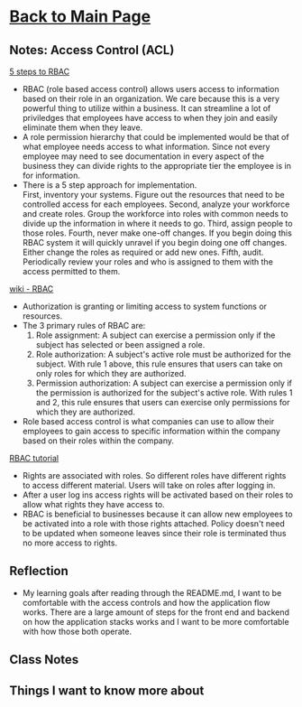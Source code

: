 # [Back to Main Page](https://reecerenninger.github.io/reading-notes/)

## Notes: Access Control (ACL)

[5 steps to RBAC](https://www.csoonline.com/article/3060780/security/5-steps-to-simple-role-based-access-control.html)

- RBAC (role based access control) allows users access to information based on their role in an organization. We care because this is a very powerful thing to utilize within a business. It can streamline a lot of priviledges that employees have access to when they join and easily eliminate them when they leave.
- A role permission hierarchy that could be implemented would be that of what employee needs access to what information.  Since not every employee may need to see documentation in every aspect of the business they can divide rights to the appropriate tier the employee is in for information.
- There is a 5 step approach for implementation.  
First, inventory your systems. Figure out the resources that need to be controlled access for each employees.
Second, analyze your workforce and create roles.  Group the workforce into roles with common needs to divide up the information in where it needs to go.
Third, assign people to those roles.
Fourth, never make one-off changes. If you begin doing this RBAC system it will quickly unravel if you begin doing one off changes. Either change the roles as required or add new ones.
Fifth, audit. Periodically review your roles and who is assigned to them with the access permitted to them.  

[wiki - RBAC](https://en.wikipedia.org/wiki/Role-based_access_control)

- Authorization is granting or limiting access to system functions or resources.
- The 3 primary rules of RBAC are:
  1. Role assignment: A subject can exercise a permission only if the subject has selected or been assigned a role.
  2. Role authorization: A subject's active role must be authorized for the subject. With rule 1 above, this rule ensures that users can take on only roles for which they are authorized.
  3. Permission authorization: A subject can exercise a permission only if the permission is authorized for the subject's active role. With rules 1 and 2, this rule ensures that users can exercise only permissions for which they are authorized.
- Role based access control is what companies can use to allow their employees to gain access to specific information within the company based on their roles within the company.

[RBAC tutorial](https://www.youtube.com/watch?v=C4NP8Eon3cA)

- Rights are associated with roles. So different roles have different rights to access different material.  Users will take on roles after logging in.
- After a user log ins access rights will be activated based on their roles to allow what rights they have access to.
- RBAC is beneficial to businesses because it can allow new employees to be activated into a role with those rights attached.  Policy doesn't need to be updated when someone leaves since their role is terminated thus no more access to rights.

## Reflection

- My learning goals after reading through the README.md, I want to be comfortable with the access controls and how the application flow works. There are a large amount of steps for the front end and backend on how the application stacks works and I want to be more comfortable with how those both operate.

## Class Notes

## Things I want to know more about
